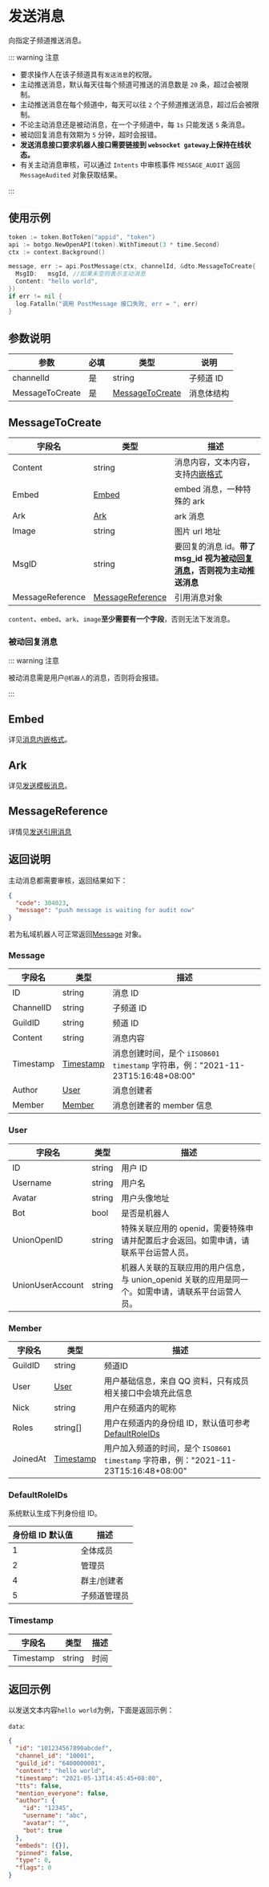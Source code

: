 # 发送消息

向指定子频道推送消息。

::: warning 注意

- 要求操作人在该子频道具有`发送消息`的权限。
- 主动推送消息，默认每天往每个频道可推送的消息数是 `20` 条，超过会被限制。
- 主动推送消息在每个频道中，每天可以往 `2` 个子频道推送消息，超过后会被限制。
- 不论主动消息还是被动消息，在一个子频道中，每 `1s` 只能发送 `5` 条消息。
- 被动回复消息有效期为 `5` 分钟，超时会报错。
- **发送消息接口要求机器人接口需要链接到 `websocket gateway`上保持在线状态。**
- 有关主动消息审核，可以通过 `Intents` 中审核事件 `MESSAGE_AUDIT` 返回 `MessageAudited` 对象获取结果。

:::

## 使用示例

```go
token := token.BotToken("appid", "token")
api := botgo.NewOpenAPI(token).WithTimeout(3 * time.Second)
ctx := context.Background()

message, err := api.PostMessage(ctx, channelId, &dto.MessageToCreate{
  MsgID:   msgId, //如果未空则表示主动消息
  Content: "hello world",
})
if err != nil {
  log.Fatalln("调用 PostMessage 接口失败, err = ", err)
}
```

## 参数说明

| 参数      | 必填 | 类型                                | 说明       |
| --------- | ---- | ----------------------------------- | ---------- |
| channelId | 是   | string                              | 子频道 ID  |
| MessageToCreate  | 是   | [MessageToCreate](#MessageToCreate) | 消息体结构 |

## MessageToCreate

| 字段名  | 类型                          | 描述                                                                                     |
| ------- | ----------------------------- | ---------------------------------------------------------------------------------------- |
| Content | string                        | 消息内容，文本内容，支持[内嵌格式](message_format.md)                                    |
| Embed   | [Embed](#Embed) | embed 消息，一种特殊的 ark                                                               |
| Ark     | [Ark](#Ark)     | ark 消息                                                                                 |
| Image   | string                        | 图片 url 地址                                                                            |
| MsgID  | string                        | 要回复的消息 id。**带了 msg_id 视为[被动回复消息](#被动回复消息)，否则视为主动推送消息** |
| MessageReference | [MessageReference](#MessageReference) | 引用消息对象                                                 |

`content`、`embed`、`ark`、`image`**至少需要有一个字段**，否则无法下发消息。

### 被动回复消息

::: warning 注意

被动消息需是用户`@机器人`的消息，否则将会报错。

:::

## Embed

详见[消息内嵌格式](message_format.md)。

## Ark

详见[发送模板消息](post_ark_message.md)。

## MessageReference

详情见[发送引用消息](message_reference.md)

## 返回说明

主动消息都需要审核，返回结果如下：

```json
{
  "code": 304023,
  "message": "push message is waiting for audit now"
}
```

若为私域机器人可正常返回[Message](#message) 对象。

### Message

| 字段名     | 类型              | 描述                                                                            |
| ---------- | ----------------- | ------------------------------------------------------------------------------- |
| ID         | string            | 消息 ID                                                                         |
| ChannelID | string            | 子频道 ID                                                                       |
| GuildID   | string            | 频道 ID                                                                         |
| Content    | string            | 消息内容                                                                        |
| Timestamp  | [Timestamp](#Timestamp) | 消息创建时间，是个 `iISO8601 timestamp` 字符串，例："2021-11-23T15:16:48+08:00" |
| Author     | [User](#user)     | 消息创建者                                                                      |
| Member     | [Member](#member) | 消息创建者的 member 信息                                                        |

### User

| 字段名             | 类型    | 描述                                                                                               |
| ------------------ | ------- | -------------------------------------------------------------------------------------------------- |
| ID                 | string  | 用户 ID                                                                                           |
| Username           | string  | 用户名                                                                                             |
| Avatar             | string  | 用户头像地址                                                                                       |
| Bot                | bool    | 是否是机器人                                                                            |
| UnionOpenID        | string  | 特殊关联应用的 openid，需要特殊申请并配置后才会返回。如需申请，请联系平台运营人员。                |
| UnionUserAccount   | string  | 机器人关联的互联应用的用户信息，与 union_openid 关联的应用是同一个。如需申请，请联系平台运营人员。 |

### Member

| 字段名    | 类型          | 描述                                                                                         |
| --------- | ------------- | -------------------------------------------------------------------------------------------- |
| GuildID   | string        | 频道ID                                                                              |
| User      | [User](#user) | 用户基础信息，来自 QQ 资料，只有成员相关接口中会填充此信息                                   |
| Nick      | string        | 用户在频道内的昵称                                                                           |
| Roles     | string[]      | 用户在频道内的身份组 ID，默认值可参考[DefaultRoleIDs](../guild/role_model.md#DefaultRoleIDs) |
| JoinedAt | [Timestamp](#Timestamp) | 用户加入频道的时间，是个 `ISO8601 timestamp` 字符串，例："2021-11-23T15:16:48+08:00"         |

### DefaultRoleIDs

系统默认生成下列身份组 ID。

| 身份组 ID 默认值 | 描述         |
| ---------------- | ------------ |
| 1                | 全体成员     |
| 2                | 管理员       |
| 4                | 群主/创建者  |
| 5                | 子频道管理员 |

### Timestamp

| 字段名             | 类型    | 描述           |
| ------------------ | ------- | -------------|
| Timestamp          | string  | 时间         |


## 返回示例

以发送文本内容`hello world`为例，下面是返回示例：

`data`:

```json
{
  "id": "101234567890abcdef",
  "channel_id": "10001",
  "guild_id": "6400000001",
  "content": "hello world",
  "timestamp": "2021-05-13T14:45:45+08:00",
  "tts": false,
  "mention_everyone": false,
  "author": {
    "id": "12345",
    "username": "abc",
    "avatar": "",
    "bot": true
  },
  "embeds": [{}],
  "pinned": false,
  "type": 0,
  "flags": 0
}
```
